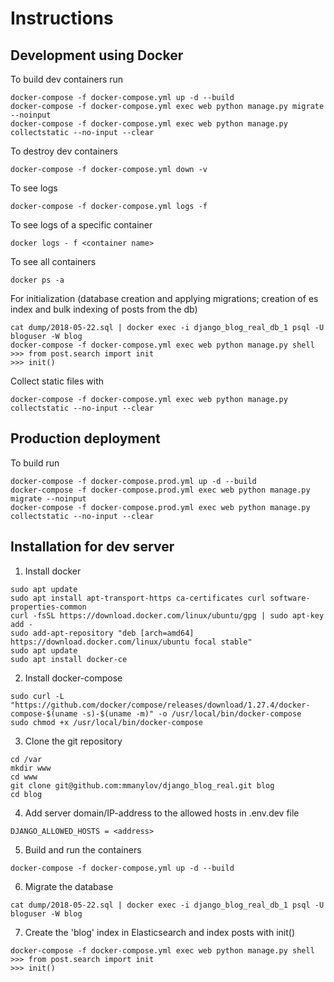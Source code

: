 # Instructions

## Development using Docker

To build dev containers run
```shell
docker-compose -f docker-compose.yml up -d --build
docker-compose -f docker-compose.yml exec web python manage.py migrate --noinput
docker-compose -f docker-compose.yml exec web python manage.py collectstatic --no-input --clear
```

To destroy dev containers
```shell
docker-compose -f docker-compose.yml down -v
```

To see logs
```shell
docker-compose -f docker-compose.yml logs -f
```

To see logs of a specific container
```shell
docker logs - f <container name>
```

To see all containers
```shell
docker ps -a
```

For initialization (database creation and applying migrations; creation of es index and bulk indexing of posts from the db)
```shell
cat dump/2018-05-22.sql | docker exec -i django_blog_real_db_1 psql -U bloguser -W blog
docker-compose -f docker-compose.yml exec web python manage.py shell
>>> from post.search import init
>>> init()
```

Collect static files with
```shell
docker-compose -f docker-compose.yml exec web python manage.py collectstatic --no-input --clear
```

## Production deployment

To build run
```shell
docker-compose -f docker-compose.prod.yml up -d --build
docker-compose -f docker-compose.prod.yml exec web python manage.py migrate --noinput
docker-compose -f docker-compose.prod.yml exec web python manage.py collectstatic --no-input --clear
```

## Installation for dev server

1. Install docker

```shell
sudo apt update
sudo apt install apt-transport-https ca-certificates curl software-properties-common
curl -fsSL https://download.docker.com/linux/ubuntu/gpg | sudo apt-key add -
sudo add-apt-repository "deb [arch=amd64] https://download.docker.com/linux/ubuntu focal stable"
sudo apt update
sudo apt install docker-ce
```

2. Install docker-compose

```shell
sudo curl -L "https://github.com/docker/compose/releases/download/1.27.4/docker-compose-$(uname -s)-$(uname -m)" -o /usr/local/bin/docker-compose
sudo chmod +x /usr/local/bin/docker-compose
```

3. Clone the git repository
```shell
cd /var
mkdir www
cd www
git clone git@github.com:mmanylov/django_blog_real.git blog
cd blog
```

4. Add server domain/IP-address to the allowed hosts in .env.dev file

```DJANGO_ALLOWED_HOSTS = <address>```

5. Build and run the containers
```shell
docker-compose -f docker-compose.yml up -d --build
```

6. Migrate the database
```shell
cat dump/2018-05-22.sql | docker exec -i django_blog_real_db_1 psql -U bloguser -W blog
```

7. Create the 'blog' index in Elasticsearch and index posts with init()
```shell
docker-compose -f docker-compose.yml exec web python manage.py shell
>>> from post.search import init
>>> init()
```
